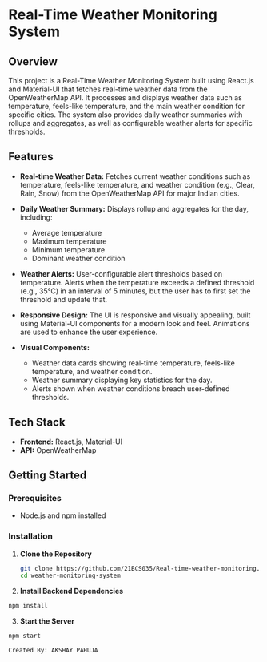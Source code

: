 # Real-Time Weather Monitoring System

## Overview

This project is a Real-Time Weather Monitoring System built using React.js and Material-UI that fetches real-time weather data from the OpenWeatherMap API. It processes and displays weather data such as temperature, feels-like temperature, and the main weather condition for specific cities. The system also provides daily weather summaries with rollups and aggregates, as well as configurable weather alerts for specific thresholds.

## Features

- **Real-time Weather Data:** Fetches current weather conditions such as temperature, feels-like temperature, and weather condition (e.g., Clear, Rain, Snow) from the OpenWeatherMap API for major Indian cities.

- **Daily Weather Summary:** Displays rollup and aggregates for the day, including:
  - Average temperature
  - Maximum temperature
  - Minimum temperature
  - Dominant weather condition

- **Weather Alerts:** User-configurable alert thresholds based on temperature. Alerts when the temperature exceeds a defined threshold (e.g., 35°C) in an interval of 5 minutes, but the user has to first set the threshold and update that.

- **Responsive Design:** The UI is responsive and visually appealing, built using Material-UI components for a modern look and feel. Animations are used to enhance the user experience.

- **Visual Components:** 
  - Weather data cards showing real-time temperature, feels-like temperature, and weather condition.
  - Weather summary displaying key statistics for the day.
  - Alerts shown when weather conditions breach user-defined thresholds.

## Tech Stack

- **Frontend:** React.js, Material-UI
- **API:** OpenWeatherMap

## Getting Started

### Prerequisites

- Node.js and npm installed

### Installation

1. **Clone the Repository**
   ```bash
   git clone https://github.com/21BCS035/Real-time-weather-monitoring.git
   cd weather-monitoring-system
   ```

 2. **Install Backend Dependencies**

   ```bash
   npm install
   ```
  3. **Start the Server**

   ```bash
   npm start
   ```

   ```
Created By: AKSHAY PAHUJA
